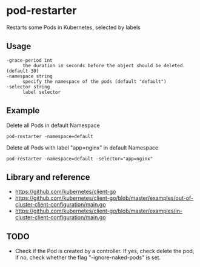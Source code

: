 # pod-restarter
Restarts some Pods in Kubernetes, selected by labels

## Usage
```
-grace-period int
      the duration in seconds before the object should be deleted. (default 30)
-namespace string
      specify the namespace of the pods (default "default")
-selector string
      label selector
```

## Example
Delete all Pods in default Namespace
```
pod-restarter -namespace=default
```
Delete all Pods with label "app=nginx" in default Namespace
```
pod-restarter -namespace=default -selector="app=nginx"
```

## Library and reference
- https://github.com/kubernetes/client-go
- https://github.com/kubernetes/client-go/blob/master/examples/out-of-cluster-client-configuration/main.go
- https://github.com/kubernetes/client-go/blob/master/examples/in-cluster-client-configuration/main.go

## TODO
- Check if the Pod is created by a controller. If yes, check delete the pod, if no, check whether the flag "-ignore-naked-pods" is set.

